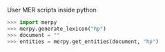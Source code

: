 User MER scripts inside python

```python
>>> import merpy
>>> merpy.generate_lexicon("hp")
>>> document = ""
>>> entities = merpy.get_entities(document, "hp")
```
